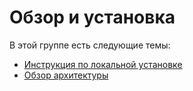 # Обзор и установка

В этой группе есть следующие темы:

* [Инструкция по локальной установке](on-premise-installation-guide.md)
* [Обзор архитектуры](architecture-overview.md)

